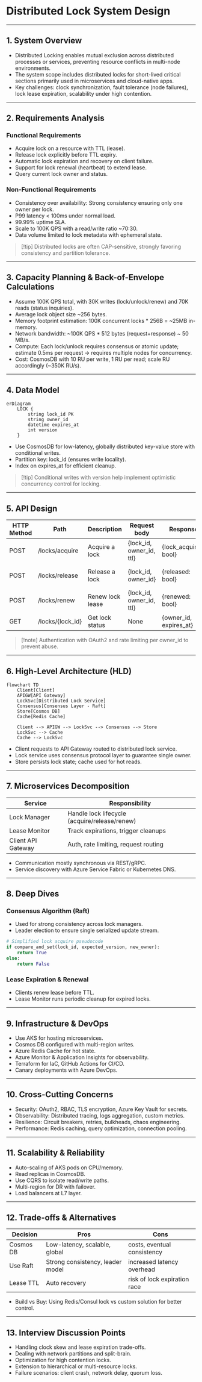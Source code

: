 
# Distributed Lock System Design

---

## 1. System Overview

- Distributed Locking enables mutual exclusion across distributed processes or services, preventing resource conflicts in multi-node environments.
- The system scope includes distributed locks for short-lived critical sections primarily used in microservices and cloud-native apps.
- Key challenges: clock synchronization, fault tolerance (node failures), lock lease expiration, scalability under high contention.

---

## 2. Requirements Analysis

### Functional Requirements
- Acquire lock on a resource with TTL (lease).
- Release lock explicitly before TTL expiry.
- Automatic lock expiration and recovery on client failure.
- Support for lock renewal (heartbeat) to extend lease.
- Query current lock owner and status.

### Non-Functional Requirements
- Consistency over availability: Strong consistency ensuring only one owner per lock.
- P99 latency &lt; 100ms under normal load.
- 99.99% uptime SLA.
- Scale to 100K QPS with a read/write ratio ~70:30.
- Data volume limited to lock metadata with ephemeral state.

> [!tip] Distributed locks are often CAP-sensitive, strongly favoring consistency and partition tolerance.

---

## 3. Capacity Planning & Back-of-Envelope Calculations

- Assume 100K QPS total, with 30K writes (lock/unlock/renew) and 70K reads (status inquiries).
- Average lock object size ~256 bytes.
- Memory footprint estimation: 100K concurrent locks * 256B = ~25MB in-memory.
- Network bandwidth: ~100K QPS * 512 bytes (request+response) ~ 50 MB/s.
- Compute: Each lock/unlock requires consensus or atomic update; estimate 0.5ms per request -> requires multiple nodes for concurrency.
- Cost: CosmosDB with 10 RU per write, 1 RU per read; scale RU accordingly (~350K RU/s).

---

## 4. Data Model

```mermaid
erDiagram
    LOCK {
        string lock_id PK
        string owner_id
        datetime expires_at
        int version
    }
```

- Use CosmosDB for low-latency, globally distributed key-value store with conditional writes.
- Partition key: lock_id (ensures write locality).
- Index on expires_at for efficient cleanup.

> [!tip] Conditional writes with version help implement optimistic concurrency control for locking.

---

## 5. API Design

| HTTP Method | Path               | Description               | Request body                         | Response                   | Status Codes             |
|-------------|--------------------|---------------------------|------------------------------------|----------------------------|--------------------------|
| POST        | /locks/acquire      | Acquire a lock             | {lock_id, owner_id, ttl}            | {lock_acquired: bool}       | 200, 409 (Conflict)       |
| POST        | /locks/release      | Release a lock             | {lock_id, owner_id}                  | {released: bool}            | 200, 404 (Not Found)      |
| POST        | /locks/renew        | Renew lock lease           | {lock_id, owner_id, ttl}            | {renewed: bool}             | 200, 409 (Conflict)       |
| GET         | /locks/{lock_id}    | Get lock status            | None                               | {owner_id, expires_at}      | 200, 404                 |

> [!note] Authentication with OAuth2 and rate limiting per owner_id to prevent abuse.

---

## 6. High-Level Architecture (HLD)

```mermaid
flowchart TD
    Client[Client]
    APIGW[API Gateway]
    LockSvc[Distributed Lock Service]
    Consensus[Consensus Layer - Raft]
    Store[Cosmos DB]
    Cache[Redis Cache]

    Client --> APIGW --> LockSvc --> Consensus --> Store
    LockSvc --> Cache
    Cache --> LockSvc
```

- Client requests to API Gateway routed to distributed lock service.
- Lock service uses consensus protocol layer to guarantee single owner.
- Store persists lock state; cache used for hot reads.

---

## 7. Microservices Decomposition

| Service               | Responsibility                         |
|-----------------------|--------------------------------------|
| Lock Manager          | Handle lock lifecycle (acquire/release/renew) |
| Lease Monitor        | Track expirations, trigger cleanups  |
| Client API Gateway   | Auth, rate limiting, request routing |

- Communication mostly synchronous via REST/gRPC.
- Service discovery with Azure Service Fabric or Kubernetes DNS.

---

## 8. Deep Dives

### Consensus Algorithm (Raft)
- Used for strong consistency across lock managers.
- Leader election to ensure single serialized update stream.

```python
# Simplified lock acquire pseudocode
if compare_and_set(lock_id, expected_version, new_owner):
    return True
else:
    return False
```

### Lease Expiration & Renewal
- Clients renew lease before TTL.
- Lease Monitor runs periodic cleanup for expired locks.

---

## 9. Infrastructure & DevOps

- Use AKS for hosting microservices.
- Cosmos DB configured with multi-region writes.
- Azure Redis Cache for hot state.
- Azure Monitor & Application Insights for observability.
- Terraform for IaC, GitHub Actions for CI/CD.
- Canary deployments with Azure DevOps.

---

## 10. Cross-Cutting Concerns

- Security: OAuth2, RBAC, TLS encryption, Azure Key Vault for secrets.
- Observability: Distributed tracing, logs aggregation, custom metrics.
- Resilience: Circuit breakers, retries, bulkheads, chaos engineering.
- Performance: Redis caching, query optimization, connection pooling.

---

## 11. Scalability & Reliability

- Auto-scaling of AKS pods on CPU/memory.
- Read replicas in CosmosDB.
- Use CQRS to isolate read/write paths.
- Multi-region for DR with failover.
- Load balancers at L7 layer.

---

## 12. Trade-offs & Alternatives

| Decision           | Pros                             | Cons                       |
|--------------------|---------------------------------|----------------------------|
| Cosmos DB          | Low-latency, scalable, global   | costs, eventual consistency|
| Use Raft           | Strong consistency, leader model | increased latency overhead|
| Lease TTL          | Auto recovery                   | risk of lock expiration race|

- Build vs Buy: Using Redis/Consul lock vs custom solution for better control.

---

## 13. Interview Discussion Points

- Handling clock skew and lease expiration trade-offs.
- Dealing with network partitions and split-brain.
- Optimization for high contention locks.
- Extension to hierarchical or multi-resource locks.
- Failure scenarios: client crash, network delay, quorum loss.

